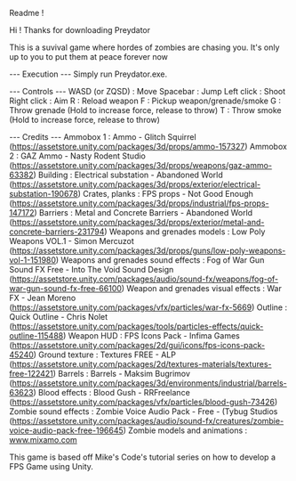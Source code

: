 Readme !

Hi ! Thanks for downloading Preydator

This is a suvival game where hordes of zombies are chasing you. It's only up to you to put them at peace forever now

--- Execution ---
Simply run Preydator.exe.

--- Controls ---
WASD (or ZQSD) : Move
Spacebar       : Jump
Left click     : Shoot
Right click    : Aim
R              : Reload weapon
F              : Pickup weapon/grenade/smoke
G              : Throw grenade (Hold to increase force, release to throw)
T              : Throw smoke (Hold to increase force, release to throw)

--- Credits ---
Ammobox 1 : Ammo - Glitch Squirrel (https://assetstore.unity.com/packages/3d/props/ammo-157327)
Ammobox 2 : GAZ Ammo - Nasty Rodent Studio (https://assetstore.unity.com/packages/3d/props/weapons/gaz-ammo-63382)
Building : Electrical substation - Abandoned World (https://assetstore.unity.com/packages/3d/props/exterior/electrical-substation-190678)
Crates, planks : FPS props - Not Good Enough (https://assetstore.unity.com/packages/3d/props/industrial/fps-props-147172)
Barriers : Metal and Concrete Barriers - Abandoned World (https://assetstore.unity.com/packages/3d/props/exterior/metal-and-concrete-barriers-231794)
Weapons and grenades models : Low Poly Weapons VOL.1 - Simon Mercuzot (https://assetstore.unity.com/packages/3d/props/guns/low-poly-weapons-vol-1-151980)
Weapons and grenades sound effects : Fog of War Gun Sound FX Free - Into The Void Sound Design (https://assetstore.unity.com/packages/audio/sound-fx/weapons/fog-of-war-gun-sound-fx-free-66100)
Weapon and grenades visual effects : War FX - Jean Moreno (https://assetstore.unity.com/packages/vfx/particles/war-fx-5669)
Outline : Quick Outline - Chris Nolet (https://assetstore.unity.com/packages/tools/particles-effects/quick-outline-115488)
Weapon HUD : FPS Icons Pack - Infima Games (https://assetstore.unity.com/packages/2d/gui/icons/fps-icons-pack-45240)
Ground texture : Textures FREE - ALP (https://assetstore.unity.com/packages/2d/textures-materials/textures-free-122421)
Barrels : Barrels - Maksim Bugrimov (https://assetstore.unity.com/packages/3d/environments/industrial/barrels-63623)
Blood effects : Blood Gush - RRFreelance (https://assetstore.unity.com/packages/vfx/particles/blood-gush-73426)
Zombie sound effects : Zombie Voice Audio Pack - Free - (Tybug Studios (https://assetstore.unity.com/packages/audio/sound-fx/creatures/zombie-voice-audio-pack-free-196645)
Zombie models and animations : www.mixamo.com

This game is based off Mike's Code's tutorial series on how to develop a FPS Game using Unity.
